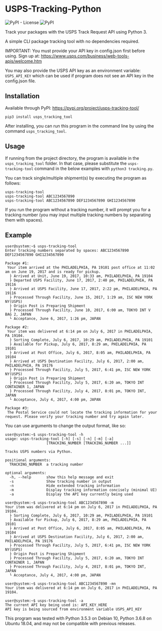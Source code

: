 # USPS-Tracking-Python
![PyPI - License](https://img.shields.io/pypi/l/usps-tracking-tool) ![PyPI](https://img.shields.io/pypi/v/usps-tracking-tool)

Track your packages with the USPS Track Request API using Python 3.

A simple CLI package tracking tool with no dependencies required.

IMPORTANT: You must provide your API key in config.json first before using.
Sign up at: https://www.usps.com/business/web-tools-apis/welcome.htm

You may also provide the USPS API key as an environment variable: `USPS_API_KEY`
which can be used if program does not see an API key in the config.json file.

## Installation

Available through PyPI: https://pypi.org/project/usps-tracking-tool/

`pip3 install usps_tracking_tool`

After installing, you can run this program in the command line by using the command `usps_tracking_tool`.

## Usage

If running from the project directory, the program is available in the `usps_tracking_tool` folder. 
In that case, please substitute the `usps-tracking-tool` command in the below examples with `python3 tracking.py`.

You can track single/multiple shipment(s) by executing the program as follows:

```
usps-tracking-tool
usps-tracking-tool ABC1234567890
usps-tracking-tool ABC1234567890 DEF1234567890 GHI1234567890
```

If you run the program without a tracking number, it will prompt you for a tracking number (you may input multiple tracking numbers by separating them with spaces).

## Example

```
user@system:~$ usps-tracking-tool
Enter tracking numbers separated by spaces: ABC1234567890 DEF1234567890 GHI1234567890

Package #1:
 Your item arrived at the PHILADELPHIA, PA 19101 post office at 11:02 am on June 19, 2017 and is ready for pickup.
  ├ Arrived at Unit, June 19, 2017, 10:33 am, PHILADELPHIA, PA 19104
  ├ Departed USPS Facility, June 17, 2017, 2:40 pm, PHILADELPHIA, PA 19116
  ├ Arrived at USPS Facility, June 17, 2017, 2:22 pm, PHILADELPHIA, PA 19116
  ├ Processed Through Facility, June 15, 2017, 1:29 am, ISC NEW YORK NY(USPS)
  ├ Origin Post is Preparing Shipment
  ├ Processed Through Facility, June 10, 2017, 6:00 am, TOKYO INT V BAG 2, JAPAN
  └ Acceptance, June 6, 2017, 1:26 pm, JAPAN

Package #2:
 Your item was delivered at 6:14 pm on July 6, 2017 in PHILADELPHIA, PA 19104.
  ├ Sorting Complete, July 6, 2017, 10:29 am, PHILADELPHIA, PA 19101
  ├ Available for Pickup, July 6, 2017, 8:29 am, PHILADELPHIA, PA 19101
  ├ Arrived at Post Office, July 6, 2017, 8:05 am, PHILADELPHIA, PA 19104
  ├ Arrived at USPS Destination Facility, July 6, 2017, 2:00 am, PHILADELPHIA, PA 19176
  ├ Processed Through Facility, July 5, 2017, 6:41 pm, ISC NEW YORK NY(USPS)
  ├ Origin Post is Preparing Shipment
  ├ Processed Through Facility, July 5, 2017, 6:20 am, TOKYO INT CONTAINER 1, JAPAN
  ├ Processed Through Facility, July 4, 2017, 8:01 pm, TOKYO INT, JAPAN
  └ Acceptance, July 4, 2017, 4:00 pm, JAPAN

Package #3:
 The Postal Service could not locate the tracking information for your request. Please verify your tracking number and try again later.
```

You can use arguments to change the output format, like so:

```
user@system:~$ usps-tracking-tool -h
usage: usps-tracking-tool [-h] [-s] [-n] [-m] [-a]
                   [TRACKING_NUMBER [TRACKING_NUMBER ...]]

Tracks USPS numbers via Python.

positional arguments:
  TRACKING_NUMBER  a tracking number

optional arguments:
  -h, --help       show this help message and exit
  -s               Show tracking number in output
  -n               Hide extended tracking information
  -m               Display tracking information concisely (minimal UI)
  -a               Display the API key currently being used
```

```
user@system:~$ usps-tracking-tool ABC1234567890 -m
Your item was delivered at 6:14 pm on July 6, 2017 in PHILADELPHIA, PA 19104.
  ├ Sorting Complete, July 6, 2017, 10:29 am, PHILADELPHIA, PA 19101
  ├ Available for Pickup, July 6, 2017, 8:29 am, PHILADELPHIA, PA 19101
  ├ Arrived at Post Office, July 6, 2017, 8:05 am, PHILADELPHIA, PA 19104
  ├ Arrived at USPS Destination Facility, July 6, 2017, 2:00 am, PHILADELPHIA, PA 19176
  ├ Processed Through Facility, July 5, 2017, 6:41 pm, ISC NEW YORK NY(USPS)
  ├ Origin Post is Preparing Shipment
  ├ Processed Through Facility, July 5, 2017, 6:20 am, TOKYO INT CONTAINER 1, JAPAN
  ├ Processed Through Facility, July 4, 2017, 8:01 pm, TOKYO INT, JAPAN
  └ Acceptance, July 4, 2017, 4:00 pm, JAPAN
```

```
user@system:~$ usps-tracking-tool ABC1234567890 -mn
Your item was delivered at 6:14 pm on July 6, 2017 in PHILADELPHIA, PA 19104.
```

```
user@system:~$ usps-tracking-tool -a
The current API key being used is: API_KEY_HERE
API key is being sourced from environment variable USPS_API_KEY
```

This program was tested with Python 3.5.3 on Debian 10, Python 3.6.8 on Ubuntu 18.04, and may not be compatible with previous releases.

